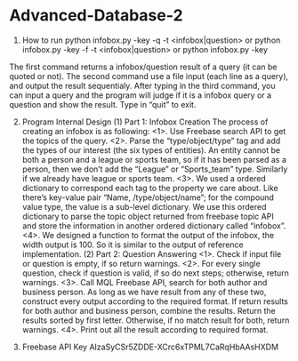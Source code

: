 # Advanced-Database-2

1. How to run
python infobox.py -key <Freebase API key> -q <query> -t <infobox|question>
or python infobox.py -key <Freebase API key> -f <file of queries> -t <infobox|question> or python infobox.py -key <Freebase API key>

The first command returns a infobox/question result of a query (it can be quoted or not).
The second command use a file input (each line as a query), and output the result sequentialy.
After typing in the third command, you can input a query and the program will judge if it is a infobox query or a question and show the result. Type in “quit” to exit.


2. Program Internal Design
(1) Part 1: Infobox Creation
The process of creating an infobox is as following:
<1>. Use Freebase search API to get the topics of the query.
<2>. Parse the “type/object/type” tag and add the types of our interest (the six
types of entities). An entity cannot be both a person and a league or sports team, so if it has been parsed as a person, then we don’t add the “League” or “Sports_team” type. Similarly if we already have league or sports team.
<3>. We used a ordered dictionary to correspond each tag to the property we care about. Like there’s key-value pair “Name, /type/object/name”; for the compound value type, the value is a sub-level dictionary. We use this ordered dictionary to parse the topic object returned from freebase topic API and store the information in another ordered dictionary called “infobox”.
<4>. We designed a function to format the output of the infobox, the width output is 100. So it is similar to the output of reference implementation.
(2) Part 2: Question Answering
<1>. Check if input file or question is empty, if so return warnings.
<2>. For every single question, check if question is valid, if so do next steps; otherwise, return warnings.
<3>. Call MQL Freebase API, search for both author and business person. As long as we have result from any of these two, construct every output according to the required format. If return results for both author and business person, combine the results. Return the results sorted by first letter. Otherwise, if no match result for both, return warnings.
<4>. Print out all the result according to required format.

3. Freebase API Key AIzaSyCSr5ZDDE-XCrc6xTPML7CaRqHbAAsHXDM
